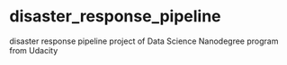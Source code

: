 # disaster_response_pipeline
disaster response pipeline project of Data Science Nanodegree program from Udacity
